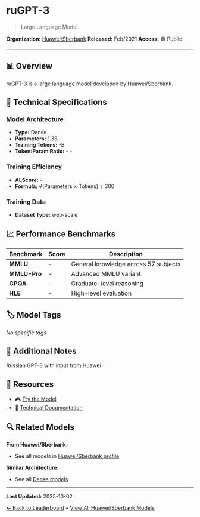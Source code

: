 # ruGPT-3

> Large Language Model

**Organization:** [Huawei/Sberbank](../../labs/huaweisberbank.md)
**Released:** Feb/2021
**Access:** 🟢 Public

---

## 📊 Overview

ruGPT-3 is a large language model developed by Huawei/Sberbank.

## 🔧 Technical Specifications

### Model Architecture
- **Type:** Dense
- **Parameters:** 1.3B
- **Training Tokens:** -B
- **Token:Param Ratio:** - -

### Training Efficiency
- **ALScore:** -
- **Formula:** √(Parameters × Tokens) ÷ 300

### Training Data
- **Dataset Type:** web-scale

## 📈 Performance Benchmarks

| Benchmark | Score | Description |
|-----------|-------|-------------|
| **MMLU** | - | General knowledge across 57 subjects |
| **MMLU-Pro** | - | Advanced MMLU variant |
| **GPQA** | - | Graduate-level reasoning |
| **HLE** | - | High-level evaluation |

## 🏷️ Model Tags

_No specific tags_

## 📝 Additional Notes

Russian GPT-3 with input from Huawei

## 🔗 Resources

- 🎮 [Try the Model](https://russiannlp.github.io/rugpt-demo/)
- 📄 [Technical Documentation](https://github.com/sberbank-ai/ru-gpts)

## 🔍 Related Models

**From Huawei/Sberbank:**
- See all models in [Huawei/Sberbank profile](../../labs/huaweisberbank.md)

**Similar Architecture:**
- See all [Dense models](../../architectures/dense.md)

---

**Last Updated:** 2025-10-02

[← Back to Leaderboard](../../README.md) • [View All Huawei/Sberbank Models](../../labs/huaweisberbank.md)
